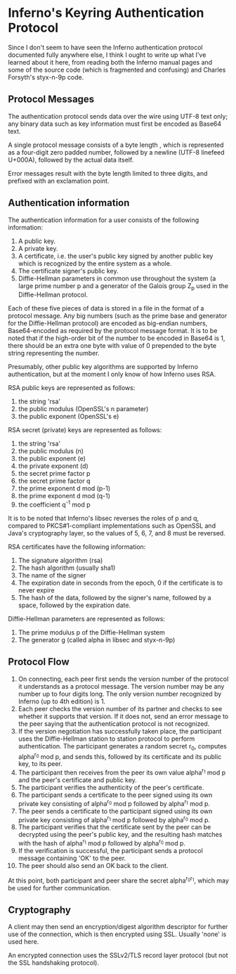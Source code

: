 
# Inferno's Keyring Authentication Protocol

Since I don't seem to have seen the Inferno authentication protocol
documented fully anywhere else, I think I ought to write up what I've
learned about it here, from reading both the Inferno manual pages
and some of the source code (which is fragmented and confusing) and
Charles Forsyth's styx-n-9p code.

## Protocol Messages ##

The authentication protocol sends data over the wire using UTF-8 text
only; any binary data such as key information must first be encoded as
Base64 text.

A single protocol message consists of a byte length , which is
represented as a four-digit zero padded number, followed by a newline
(UTF-8 linefeed U+000A), followed by the actual data itself.

Error messages result with the byte length limited to three digits,
and prefixed with an exclamation point.

## Authentication information ##

The authentication information for a user consists of the following
information:

1. A public key.
2. A private key.
3. A certificate, i.e. the user's public key signed by another public
   key which is recognized by the entire system as a whole.
4. The certificate signer's public key.
5. Diffie-Hellman parameters in common use throughout the system (a
   large prime number p and a generator of the Galois group Z<sub>p</sub> used
   in the Diffie-Hellman protocol.

Each of these five pieces of data is stored in a file in the format of
a protocol message.  Any big numbers (such as the prime base and
generator for the Diffie-Hellman protocol) are encoded as big-endian
numbers, Base64-encoded as required by the protocol message format.
It is to be noted that if the high-order bit of the number to be
encoded in Base64 is 1, there should be an extra one byte with value
of 0 prepended to the byte string representing the number.

Presumably, other public key algorithms are supported by Inferno
authentication, but at the moment I only know of how Inferno uses
RSA.

RSA public keys are represented as follows:

1. the string 'rsa'
2. the public modulus (OpenSSL's n parameter)
3. the public exponent (OpenSSL's e)

RSA secret (private) keys are represented as follows:

1. the string 'rsa'
2. the public modulus (n)
3. the public exponent (e)
4. the private exponent (d)
5. the secret prime factor p
6. the secret prime factor q
7. the prime exponent d mod (p-1)
8. the prime exponent d mod (q-1)
9. the coefficient q<sup>-1</sup> mod p

It is to be noted that Inferno's libsec reverses the roles of p and q,
compared to PKCS#1-compliant implementations such as OpenSSL and
Java's cryptography layer, so the values of 5, 6, 7, and 8 must be
reversed.

RSA certificates have the following information:

1. The signature algorithm (rsa)
2. The hash algorithm (usually sha1)
3. The name of the signer
4. The expiration date in seconds from the epoch, 0 if the certificate
   is to never expire
5. The hash of the data, followed by the signer's name, followed by a
   space, followed by the expiration date.

Diffie-Hellman parameters are represented as follows:

1. The prime modulus p of the Diffie-Hellman system
2. The generator g (called alpha in libsec and styx-n-9p)

## Protocol Flow ##

1. On connecting, each peer first sends the version number of the
   protocol it understands as a protocol message.  The version number
   may be any number up to four digits long.  The only version number
   recognized by Inferno (up to 4th edition) is 1.
2. Each peer checks the version number of its partner and checks to
   see whether it supports that version.  If it does not, send an
   error message to the peer saying that the authentication protocol
   is not recognized.
3. If the version negotiation has successfully taken place, the
   participant uses the Diffie-Hellman station to station protocol to
   perform authentication.  The participant generates a random secret
   r<sub>0</sub>, computes alpha<sup>r<sub>0</sub></sup> mod p, and
   sends this, followed by its certificate and its public key, to its
   peer.
4. The participant then receives from the peer its own value
   alpha<sup>r<sub>1</sub></sup> mod p and the peer's certificate and
   public key.
5. The participant verifies the authenticity of the peer's
   certificate.
6. The participant sends a certificate to the peer signed using its
   own private key consisting of alpha<sup>r<sub>0</sub></sup> mod p
   followed by alpha<sup>r<sub>1</sub></sup>
   mod p.
7. The peer sends a certificate to the participant signed using its
   own private key consisting of alpha<sup>r<sub>1</sub></sup> mod p
   followed by alpha<sup>r<sub>0</sub></sup> mod p.
8. The participant verifies that the certificate sent by the peer can
   be decrypted using the peer's public key, and the resulting hash
   matches with the hash of alpha<sup>r<sub>1</sub></sup> mod p
   followed by alpha<sup>r<sub>0</sub></sup> mod p.
9. If the verification is successful, the participant sends a protocol
   message containing 'OK' to the peer.
10. The peer should also send an OK back to the client.

At this point, both participant and peer share the secret
alpha<sup>r<sub>0</sub>r<sub>1</sub></sup>, which may be used for further communication.

## Cryptography ##

A client may then send an encryption/digest algorithm descriptor for
further use of the connection, which is then encrypted using SSL.
Usually 'none' is used here.

An encrypted connection uses the SSLv2/TLS record layer protocol (but
not the SSL handshaking protocol).
